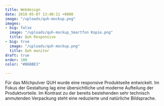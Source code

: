 ```yaml
---
title: Webdesign
date: 2018-05-07 13:40:11 +0000
image: "/uploads/quh-mockup.png"
images:
- big: false
  image: "/uploads/quh-mockup_Smartfon Kopie.png"
  title: Quh Responsive
- big: true
  image: "/uploads/quh-mockup.png"
  title: Quh monitor
draft: true
order: 100
color: "#B6BBE3"

---
```

Für das Milchpulver QUH wurde eine responsive Produktseite entwickelt. Im Fokus der Gestaltung lag eine übersichtliche und moderne Aufteilung der Produktvorteile. Im Kontrast zu der bereits bestehenden sehr technisch anmutenden Verpackung steht eine reduzierte und natürliche Bildsprache.